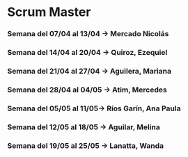 # Scrum Master
### Semana del 07/04 al 13/04 -> Mercado Nicolás
### Semana del 14/04 al 20/04 -> Quiroz, Ezequiel
### Semana del 21/04 al 27/04 -> Aguilera, Mariana
### Semana del 28/04 al 04/05 -> Atim, Mercedes
### Semana del 05/05 al 11/05-> Ríos Garín, Ana Paula
### Semana del 12/05 al 18/05 -> Aguilar, Melina
### Semana del 19/05 al 25/05 -> Lanatta, Wanda

